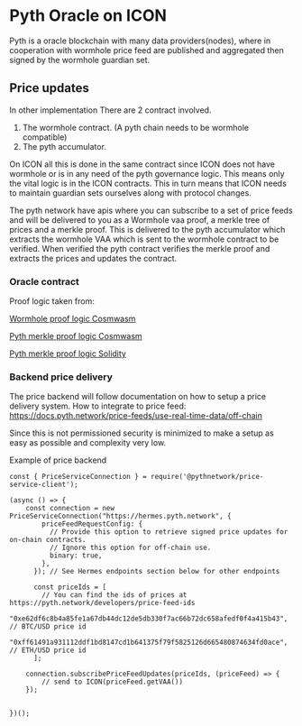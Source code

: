 # Pyth Oracle on ICON
Pyth is a oracle blockchain with many data providers(nodes), where in cooperation with wormhole price feed are published and aggregated then signed by the wormhole guardian set.

## Price updates
In other implementation There are 2 contract involved.
1. The wormhole contract. (A pyth chain needs to be wormhole compatible)
2. The pyth accumulator.

On ICON all this is done in the same contract since ICON does not have wormhole or is in any need of the pyth governance logic. This means only the vital logic is in the ICON contracts.
This in turn means that ICON needs to maintain guardian sets ourselves along with protocol changes.

The pyth network have apis where you can subscribe to a set of price feeds and will be delivered to you as a Wormhole vaa proof, a merkle tree of prices and a merkle proof.
This is delivered to the pyth accumulator which extracts the wormhole VAA which is sent to the wormhole contract to be verified.
When verified the pyth contract verifies the merkle proof and extracts the prices and updates the contract.


### Oracle contract
Proof logic taken from:

[Wormhole proof logic Cosmwasm](https://github.com/wormhole-foundation/wormhole/tree/main/cosmwasm/contracts/wormhole/src)

[Pyth merkle proof logic Cosmwasm](https://github.com/pyth-network/pyth-crosschain/tree/main/target_chains/cosmwasm/contracts/pyth/src)

[Pyth merkle proof logic Solidity](https://github.com/pyth-network/pyth-crosschain/tree/main/target_chains/ethereum/contracts/contracts/pyth)


### Backend price delivery
The price backend will follow documentation on how to setup a price delivery system.
How to integrate to price feed: https://docs.pyth.network/price-feeds/use-real-time-data/off-chain

Since this is not permissioned security is  minimized to make a setup as easy as possible and complexity very low.

Example of price backend
```
const { PriceServiceConnection } = require('@pythnetwork/price-service-client');

(async () => {
    const connection = new PriceServiceConnection("https://hermes.pyth.network", {
        priceFeedRequestConfig: {
          // Provide this option to retrieve signed price updates for on-chain contracts.
          // Ignore this option for off-chain use.
          binary: true,
        },
      }); // See Hermes endpoints section below for other endpoints

      const priceIds = [
        // You can find the ids of prices at https://pyth.network/developers/price-feed-ids
        "0xe62df6c8b4a85fe1a67db44dc12de5db330f7ac66b72dc658afedf0f4a415b43", // BTC/USD price id
        "0xff61491a931112ddf1bd8147cd1b641375f79f5825126d665480874634fd0ace", // ETH/USD price id
      ];

    connection.subscribePriceFeedUpdates(priceIds, (priceFeed) => {
        // send to ICON(priceFeed.getVAA())
    });


})();

```



